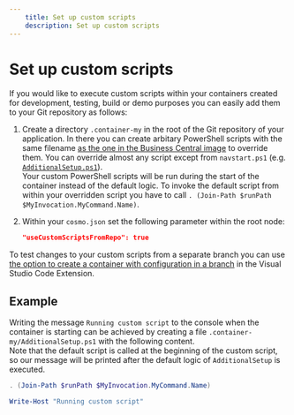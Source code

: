 ```yaml
---
    title: Set up custom scripts
    description: Set up custom scripts
---
```


# Set up custom scripts

If you would like to execute custom scripts within your containers created for development, testing, build or demo purposes you can easily add them to your Git repository as follows:

1. Create a directory `.container-my` in the root of the Git repository of your application. In there you can create arbitary PowerShell scripts with the same filename [as the one in the Business Central image](https://github.com/microsoft/nav-docker/tree/master/generic/Run) to override them. You can override almost any script except from `navstart.ps1` (e.g. [`AdditionalSetup.ps1`](https://github.com/microsoft/nav-docker/blob/main/generic/Run/AdditionalSetup.ps1)).\
Your custom PowerShell scripts will be run during the start of the container instead of the default logic. To invoke the default script from within your overridden script you have to call `. (Join-Path $runPath $MyInvocation.MyCommand.Name)`.

1. Within your `cosmo.json` set the following parameter within the root node:

    ```json
    "useCustomScriptsFromRepo": true
    ```

To test changes to your custom scripts from a separate branch you can use [the option to create a container with configuration in a branch](../vsc-extension/create-branch-container.md) in the Visual Studio Code Extension.

## Example

Writing the message `Running custom script` to the console when the container is starting can be achieved by creating a file `.container-my/AdditionalSetup.ps1` with the following content.\
Note that the default script is called at the beginning of the custom script, so our message will be printed after the default logic of `AdditionalSetup` is executed.

```powershell
. (Join-Path $runPath $MyInvocation.MyCommand.Name)

Write-Host "Running custom script"
```
